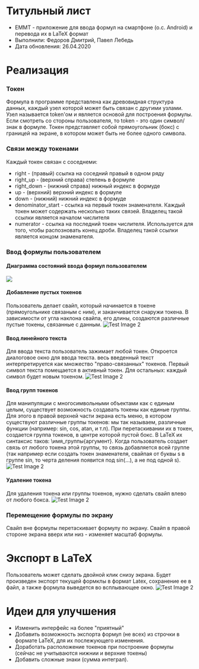 # Титульный лист
- EMMT - приложение для ввода формул на смартфоне (о.с. Android) и перевода их в LaTeX формат
- Выполнили: Федоров Дмитрий, Павел Лебедь
- Дата обновления: 26.04.2020

# Реализация
### Токен
Формула в программе представлена как древовидная структура данных, каждый узел которой может быть связан с другими узлами. Узел называется token'ом и является основой для построения формулы. Если смотреть со стороны пользователя, то token - это один символ/знак в формуле. Токен представляет собой прямоугольник (бокс) с границей на экране, в котором может быть не более одного символа. 
### Связи между токенами
Каждый токен связан с соседнеми:
- right - (правый) ссылка на соседний правый в одном ряду
- right_up - (верхний справа) степень в формуле
- right_down - (нижний справа) нижный индекс в формуде
- up - (верхний) верхний индекс в формуле
- down - (нижний) нижний индекс в формуде
- denominator_start - ссылка на первый токен знаменателя. Каждый токен может содержать несколько таких связей. Владелец такой ссылки является началом числителя
- numerator - ссылка на последний токен числителя. Используется для того, чтобы распозновать конец дроби. Владелец такой ссылки является концом знаменателя.

### Ввод формулы пользователем
#### Диаграмма состояний ввода формул пользователем
![](http://www.plantuml.com/plantuml/proxy?cache=no&src=https://github.com/dimaaa1fed/EasyMath/blob/master/main_state.puml)
#### Добавление пустых токенов
Пользователь делает свайп, который начинается в токене (прямоугольнике связаным с ним), и заканчивается снаружи токена. В зависимости от угла наклона свайпа, его длины, создаются различные пустые токены, связанные с данным.
![Test Image 2](readme_img/token_swipe.gif)
#### Ввод линейного текста
Для ввода текста пользователь зажимает любой токен. Откроется диалоговое окно для ввода текста. весь введенный текст интерпретируется как множество "право-связанных" токенов. Первый символ текста помещается в активный токен. Для остальных: каждый символ будет новым токеном.
![Test Image 2](readme_img/text.gif)
#### Ввод групп токенов
Для манипуляции с многосимвольными объектами как с единым целым, существует возможность создавать токены как единые группы. 
Для этого в правой верхней части экрана есть меню, в котором существуют различные группы токенов: мы так называем, различные функции (например: sin, cos, atan, и т.п). При перетаскивании их в токен, создается группа токенов, в центре которой пустой бокс. В LaTeX их синтаксис таков: \имя_группы{аргумент}. Когда пользователь создает связь от любого токена этой группы, то связь добавляется всей группе (так например если создать токен знаменателя, свайпая от буквы s в группе sin, то черта деления появится под sin(...), а не под одной s).
![Test Image 2](readme_img/formula.gif)
#### Удаление токена
Для удаления токена или группы токенов, нужно сделать свайп влево от любого бокса.
![Test Image 2](readme_img/delete.gif)
### Перемещение формулы по экрану
Свайп вне формулы перетаскивает формулу по экрану. Свайп в правой стороне экрана вверх или низ - изменяет масштаб формулы.

# Экспорт в LaTeX
Пользователь может сделать двойной клик снизу экрана.
Будет произведен экспорт текущей формклы в формат Latex, сохранение ее в файл, а также формула выведется во всплывающее окно.
![Test Image 2](readme_img/latex.gif)

# Идеи для улучшения
- Изменить интерфейс на более "приятный"
- Добавить возможность экспорта формул (не всех) из строчки в формате LaTeX, для их послежующего изменения.
- Доработать расположение токенов при построение формулы (сейчас не учитываются нижнии и верхние токены)
- Добавить сложные знаки (сумма интеграл).
